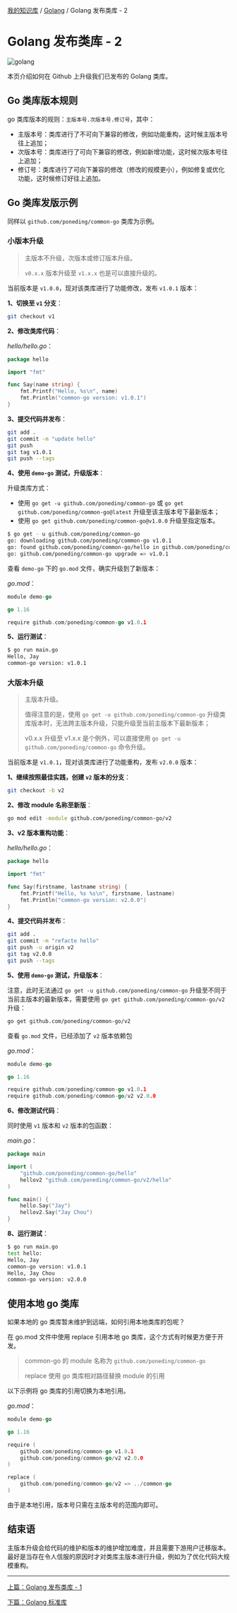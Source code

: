 [我的知识库](../README.md) / [Golang](zz_gneratered_mdi.md) / Golang 发布类库 - 2

# Golang 发布类库 - 2

![golang](https://fs.poneding.com/images/golang.png)

本页介绍如何在 Github 上升级我们已发布的 Golang 类库。

## Go 类库版本规则

go 类库版本的规则：`主版本号.次版本号.修订号`，其中：

- 主版本号：类库进行了不可向下兼容的修改，例如功能重构，这时候主版本号往上追加；
- 次版本号：类库进行了可向下兼容的修改，例如新增功能，这时候次版本号往上追加；
- 修订号：类库进行了可向下兼容的修改（修改的规模更小），例如修复或优化功能，这时候修订好往上追加。

## Go 类库发版示例

同样以 `github.com/poneding/common-go` 类库为示例。

### 小版本升级

> 主版本不升级，次版本或修订版本升级。
>
> `v0.x.x` 版本升级至 `v1.x.x` 也是可以直接升级的。

当前版本是 `v1.0.0`，现对该类库进行了功能修改，发布 `v1.0.1` 版本：

**1、切换至 `v1` 分支**：

```bash
git checkout v1
```

**2、修改类库代码**：

*hello/hello.go*：

```go
package hello

import "fmt"

func Say(name string) {
    fmt.Printf("Hello, %s\n", name)
    fmt.Println("common-go version: v1.0.1")
}
```

**3、提交代码并发布**：

```bash
git add .
git commit -m "update hello"
git push
git tag v1.0.1
git push --tags 
```

**4、使用 `demo-go` 测试，升级版本**：

升级类库方式：

- 使用 `go get -u github.com/poneding/common-go` 或 `go get github.com/poneding/common-go@latest` 升级至该主版本号下最新版本；
- 使用 `go get github.com/poneding/common-go@v1.0.0` 升级至指定版本。

```bash
$ go get - u github.com/poneding/common-go
go: downloading github.com/poneding/common-go v1.0.1
go: found github.com/poneding/common-go/hello in github.com/poneding/common-go v1.0.1
go: github.com/poneding/common-go upgrade => v1.0.1
```

查看 `demo-go` 下的 `go.mod` 文件，确实升级到了新版本：

*go.mod*：

```go
module demo-go

go 1.16

require github.com/poneding/common-go v1.0.1
```

**5、运行测试**：

```bash
$ go run main.go
Hello, Jay
common-go version: v1.0.1
```

### 大版本升级

> 主版本升级。
>
> 值得注意的是，使用 `go get -u github.com/poneding/common-go` 升级类库版本时，无法跨主版本升级，只能升级至当前主版本下最新版本；
>
> v0.x.x 升级至 v1.x.x 是个例外，可以直接使用 `go get -u github.com/poneding/common-go` 命令升级。

当前版本是 `v1.0.1`，现对该类库进行了功能重构，发布 `v2.0.0` 版本：

**1、继续按照最佳实践，创建 `v2` 版本的分支**：

```bash
git checkout -b v2
```

**2、修改 module 名称至新版**：

```bash
go mod edit -module github.com/poneding/common-go/v2
```

**3、v2 版本重构功能**：

*hello/hello.go*：

```go
package hello

import "fmt"

func Say(firstname, lastname string) {
    fmt.Printf("Hello, %s %s\n", firstname, lastname)
    fmt.Println("common-go version: v2.0.0")
}
```

**4、提交代码并发布**：

```bash
git add .
git commit -m "refacte hello"
git push -u origin v2
git tag v2.0.0
git push --tags
```

**5、使用 `demo-go` 测试，升级版本**：

注意，此时无法通过 `go get -u github.com/poneding/common-go` 升级至不同于当前主版本的最新版本，需要使用 `go get github.com/poneding/common-go/v2` 升级：

```bash
go get github.com/poneding/common-go/v2
```

查看 `go.mod` 文件，已经添加了 `v2` 版本依赖包

*go.mod*：

```go
module demo-go

go 1.16

require github.com/poneding/common-go v1.0.1
require github.com/poneding/common-go/v2 v2.0.0
```

**6、修改测试代码**：

同时使用 `v1` 版本和 `v2` 版本的包函数：

*main.go*：

```go
package main

import (
    "github.com/poneding/common-go/hello"
    hellov2 "github.com/poneding/common-go/v2/hello"
)

func main() {
    hello.Say("Jay")
    hellov2.Say("Jay Chou")
}
```

**8、运行测试**：

```bash
$ go run main.go
test hello:
Hello, Jay
common-go version: v1.0.1
Hello, Jay Chou
common-go version: v2.0.0
```

## 使用本地 go 类库

如果本地的 go 类库暂未维护到远端，如何引用本地类库的包呢？

在 go.mod 文件中使用 replace 引用本地 go 类库，这个方式有时候更方便于开发。

> common-go 的 module 名称为 `github.com/poneding/common-go`
>
> replace 使用 go 类库相对路径替换 module 的引用

以下示例将 go 类库的引用切换为本地引用。

*go.mod*：

```go
module demo-go

go 1.16

require (
    github.com/poneding/common-go v1.0.1
    github.com/poneding/common-go/v2 v2.0.0
)

replace (
    github.com/poneding/common-go/v2 => ../common-go
)
```

由于是本地引用，版本号只需在主版本号的范围内即可。

## 结束语

主版本升级会给代码的维护和版本的维护增加难度，并且需要下游用户迁移版本。最好是当存在令人信服的原因时才对类库主版本进行升级，例如为了优化代码大规模重构。

---
[上篇：Golang 发布类库 - 1](go-publish-package-01.md)

[下篇：Golang 标准库](go-stdlib.md)
